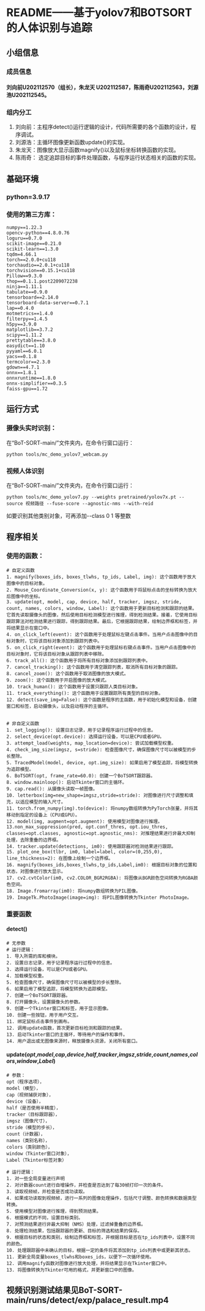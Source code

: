 # README——基于yolov7和BOTSORT的人体识别与追踪

## 小组信息

### 成员信息

#### 刘向前U202112570（组长），朱龙天 U202112587，陈雨奇U202112563，刘源浩U202112545。

### 组内分工

1. 刘向前：主程序detect()运行逻辑的设计，代码所需要的各个函数的设计，程序调试。
2. 刘源浩：主循环图像更新函数update()的实现。
3. 朱龙天：图像放大显示函数magnify()以及鼠标坐标转换函数的实现。
4. 陈雨奇： 选定追踪目标的事件处理函数，与程序运行状态相关的函数的实现。

## 基础环境

### python=3.9.17

### 使用的第三方库：

```
numpy==1.22.3
opencv-python==4.8.0.76
loguru==0.7.0
scikit-image==0.21.0
scikit-learn==1.3.0
tqdm=4.66.1
torch==2.0.0+cu118
torchaudio==2.0.1+cu118
torchvision==0.15.1+cu118
Pillow==9.3.0
thop==0.1.1.post2209072238
ninja==1.11.1
tabulate==0.9.0
tensorboard==2.14.0
tensorboard-data-server==0.7.1
lap==0.4.0
motmetrics==1.4.0
filterpy==1.4.5
h5py==3.9.0
matplotlib==3.7.2
scipy==1.11.2
prettytable==3.8.0
easydict==1.10
pyyaml==6.0.1
yacs==0.1.8
termcolor==2.3.0
gdown==4.7.1
onnx==1.8.1
onnxruntime==1.8.0
onnx-simplifier==0.3.5
faiss-gpu==1.72
```

## 运行方式

### 摄像头实时识别：

在“BoT-SORT-main/”文件夹内，在命令行窗口运行：

```
python tools/mc_demo_yolov7_webcam.py
```

### 视频人体识别

在“BoT-SORT-main/”文件夹内，在命令行窗口运行：

```
python tools/mc_demo_yolov7.py --weights pretrained/yolov7x.pt --source 视频路径 --fuse-score --agnostic-nms --with-reid
```

如要识别其他类别对象，可再添加--class 0 1 等整数

## 程序相关

### 使用的函数：

```
# 自定义函数
1. magnify(boxes_ids, boxes_tlwhs, tp_ids, Label, img): 这个函数用于放大图像中的目标对象。
2. Mouse_Coordinate_Conversion(x, y): 这个函数用于将鼠标点击的坐标转换为放大后图像中的坐标。
3. update(opt, model, cap, device, half, tracker, imgsz, stride, count, names, colors, window, Label): 这个函数用于更新目标检测和跟踪的结果。它首先读取摄像头的图像，然后使用目标检测模型进行推理，得到检测结果。接着，它使用目标跟踪算法对检测结果进行跟踪，得到跟踪结果。最后，它根据跟踪结果，绘制边界框和标签，并将结果显示在窗口中。
4. on_click_left(event): 这个函数用于处理鼠标左键点击事件。当用户点击图像中的目标对象时，它将该目标对象添加到跟踪列表中。
5. on_click_right(event): 这个函数用于处理鼠标右键点击事件。当用户点击图像中的目标对象时，它将该目标对象从跟踪列表中移除。
6. track_all(): 这个函数用于将所有目标对象添加到跟踪列表中。
7. cancel_tracking(): 这个函数用于清空跟踪列表，取消所有目标对象的跟踪。
8. cancel_zoom(): 这个函数用于取消图像的放大模式。
9. zoom(): 这个函数用于开启图像的放大模式。
10. track_human(): 这个函数用于设置只跟踪人类目标对象。
11. track_everything(): 这个函数用于设置跟踪所有类型的目标对象。
12. detect(save_img=False): 这个函数是程序的主函数，用于初始化模型和设备，创建窗口和标签，启动摄像头，以及启动程序的主循环。


# 非自定义函数
1. set_logging(): 设置日志记录，用于记录程序运行过程中的信息。
2. select_device(opt.device): 选择运行设备，可以是CPU或者GPU。
3. attempt_load(weights, map_location=device): 尝试加载模型权重。
4. check_img_size(imgsz, s=stride): 检查图像尺寸，确保图像尺寸可以被模型的步长整除。
5. TracedModel(model, device, opt.img_size): 如果启用了模型追踪，将模型转换为追踪模型。
6. BoTSORT(opt, frame_rate=60.0): 创建一个BoTSORT跟踪器。
8. window.mainloop(): 启动Tkinter窗口的主循环。
9. cap.read(): 从摄像头读取一帧图像。
10. letterbox(img=new_shape=imgsz,stride=stride): 对图像进行尺寸调整和填充，以适应模型的输入尺寸。
11. torch.from_numpy(img).to(device): 将numpy数组转换为PyTorch张量，并将其移动到指定的设备上（CPU或GPU）。
12. model(img, augment=opt.augment): 使用模型对图像进行推理。
13.non_max_suppression(pred, opt.conf_thres, opt.iou_thres, classes=opt.classes, agnostic=opt.agnostic_nms): 对推理结果进行非最大抑制处理，去除重叠的边界框。
14. tracker.update(detections, im0): 使用跟踪器对检测结果进行跟踪。
15. plot_one_box(tlbr, im0, label=label, color=(0,255,0), line_thickness=2): 在图像上绘制一个边界框。
16. magnify(boxes_ids,boxes_tlwhs,tp_ids,Label,im0): 根据目标对象的位置和状态，对图像进行放大显示。
17. cv2.cvtColor(im0, cv2.COLOR_BGR2RGBA): 将图像从BGR颜色空间转换为RGBA颜色空间。
18. Image.fromarray(im0): 将numpy数组转换为PIL图像。
19. ImageTk.PhotoImage(image=img): 将PIL图像转换为Tkinter PhotoImage。

```

### 重要函数

#### detect()

```
# 无参数
# 运行逻辑：
1. 导入所需的库和模块。
2. 设置日志记录，用于记录程序运行过程中的信息。
3. 选择运行设备，可以是CPU或者GPU。
4. 加载模型权重。
5. 检查图像尺寸，确保图像尺寸可以被模型的步长整除。
6. 如果启用了模型追踪，将模型转换为追踪模型。
7. 创建一个BoTSORT跟踪器。
8. 打开摄像头，设置摄像头的参数。
9. 创建一个Tkinter窗口和标签，用于显示图像。
10. 创建一些按钮，用于用户交互。
11. 绑定鼠标点击事件到画布。
12. 调用update函数，首次更新目标检测和跟踪的结果。
13. 启动Tkinter窗口的主循环，等待用户的操作和事件。
14. 用户退出或无图像来源时，释放摄像头资源，关闭所有窗口。

```

#### **update**(*opt*,*model*,*cap*,*device*,*half*,*tracker*,*imgsz*,*stride*,*count*,*names*,*colors*,*window*,*Label*)

```
# 参数：
opt（程序选项），
model（模型），
cap（视频捕获对象），
device（设备），
half（是否使用半精度），
tracker（目标跟踪器），
imgsz（图像尺寸），
stride（模型的步长），
count（计数器），
names（类别名称），
colors（类别颜色），
window（Tkinter窗口对象），
Label（Tkinter标签对象）

# 运行逻辑：
1. 对一些全局变量进行声明
2. 对计数器count进行自增操作，并检查是否达到了每30帧打印一次的条件。
3. 读取视频帧，并检查是否成功读取。
4. 如果成功读取到视频帧，进行一系列的图像处理操作，包括尺寸调整、颜色转换和数据类型转换。
5. 使用模型对图像进行推理，得到预测结果。
6. 根据模式的不同，设置目标类别。
7. 对预测结果进行非最大抑制（NMS）处理，过滤掉重叠的边界框。
8. 处理检测结果，包括跟踪器的更新、目标的筛选和结果的保存。
9. 根据目标的状态和类别，绘制边界框和标签，并根据目标是否在tp_ids列表中，设置不同的颜色。
10. 处理跟踪器中未确认的目标，根据一定的条件将其添加到tp_ids列表中或更新其状态。
11. 更新全局变量boxes_tlwhs和boxes_ids，以便下一次循环使用。
12. 调用magnify函数对图像进行放大处理，并将结果显示在Tkinter窗口中。
13. 将图像转换为Tkinter可用的格式，并更新窗口中的图像。

```

## 视频识别测试结果见BoT-SORT-main/runs/detect/exp/palace_result.mp4
